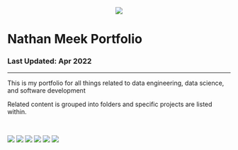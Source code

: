 <p align="center">
  <img src=”https://user-images.githubusercontent.com/11877105/171330017-84def4a4-b4d7-4611-8d9c-48db1f18a5c8.png">
</p>

# Nathan Meek Portfolio

### Last Updated: Apr 2022

---

This is my portfolio for all things related to data engineering, data science, and software development

Related content is grouped into folders and specific projects are listed within.

</br>

![](https://img.shields.io/badge/Tools-Figma-informational?style=flat&logo=Figma&color=F24E1E)
![](https://img.shields.io/badge/Tools-NPM-informational?style=flat&logo=NPM&color=CB3837)
![](https://img.shields.io/badge/Tools-Heroku-informational?style=flat&logo=Heroku&color=430098)
![](https://img.shields.io/badge/Tools-Netlify-informational?style=flat&logo=netlify&color=00C7B7)
![](https://img.shields.io/badge/Tools-Git-informational?style=flat&logo=Git&color=F05032)
![](https://img.shields.io/badge/Tools-GitHub-informational?style=flat&logo=GitHub&color=181717)

<!-- [![Anurag's github stats](https://github-readme-stats.vercel.app/api?username=1nm1)](https://github.com/1nm1) -->
